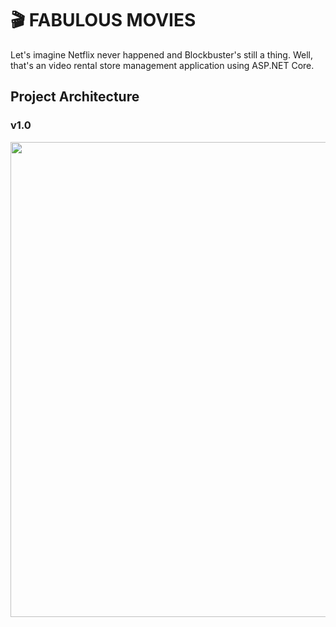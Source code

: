 # 🎬 FABULOUS MOVIES

Let's imagine Netflix never happened and Blockbuster's still a thing. Well, that's an video rental store management application using ASP.NET Core.

## **Project Architecture**
### v1.0

<img src="https://user-images.githubusercontent.com/38568172/135789947-7981ffbe-2de6-4bf0-abd7-80b0c017758c.png" width="auto" height="760">
